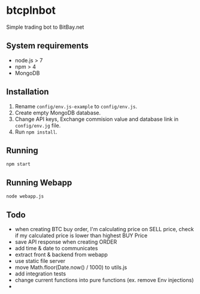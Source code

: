 # btcplnbot

Simple trading bot to BitBay.net

## System requirements

- node.js > 7
- npm > 4
- MongoDB

## Installation

1. Rename `config/env.js-example` to `config/env.js`.
2. Create empty MongoDB database.
3. Change API keys, Exchange commision value and database link in `config/env.jg` file.
4. Run `npm install`.

## Running

`npm start`

## Running Webapp

`node webapp.js`

## Todo

- when creating BTC buy order, I'm calculating price on SELL price, check if my calculated price is lower than highest BUY Price
- save API response when creating ORDER
- add time & date to communicates
- extract front & backend from webapp
- use static file server
- move Math.floor(Date.now() / 1000) to utils.js
- add integration tests
- change current functions into pure functions (ex. remove Env injections)
- 